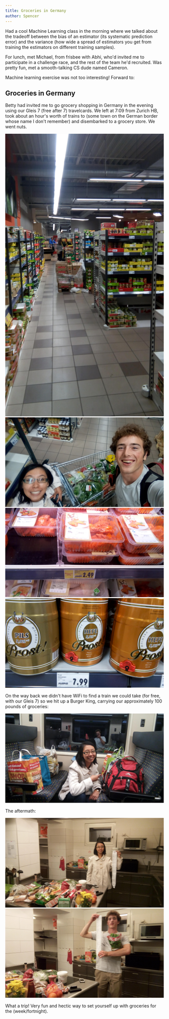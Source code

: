 ```yaml
---
title: Groceries in Germany
author: Spencer
---
```


Had a cool Machine Learning class in the morning where we talked about the tradeoff between the bias of an estimator (its systematic prediction error) and the variance (how wide a spread of estimators you get from training the estimators on different training samples).

For lunch, met Michael, from frisbee with Abhi, who'd invited me to participate in a challenge race, and the rest of the team he'd recruited. Was pretty fun, met a smooth-talking CS dude named Cameron.

Machine learning exercise was not too interesting! Forward to:

## Groceries in Germany

Betty had invited me to go grocery shopping in Germany in the evening using our Gleis 7 (free after 7) travelcards. We left at 7:09 from Zurich HB, took about an hour's worth of trains to (some town on the German border whose name I don't remember) and disembarked to a grocery store. We went nuts.

![IMG_20171006_204919](../images/IMG_20171006_204919.jpg)  
![IMG_20171006_204928](../images/IMG_20171006_204928.jpg)  
![IMG_20171006_214107](../images/IMG_20171006_214107.jpg)  
![IMG_20171006_214238](../images/IMG_20171006_214238.jpg)

On the way back we didn't have WiFi to find a train we could take (for free, with our Gleis 7) so we hit up a Burger King, carrying our approximately 100 pounds of groceries:

![](../images/IMG_20171006_231012.jpg)

The aftermath:

![IMG_20171007_004314](../images/IMG_20171007_004314.jpg)  
![IMG_20171007_004402](../images/IMG_20171007_004402.jpg)

What a trip! Very fun and hectic way to set yourself up with groceries for the (week/fortnight).

